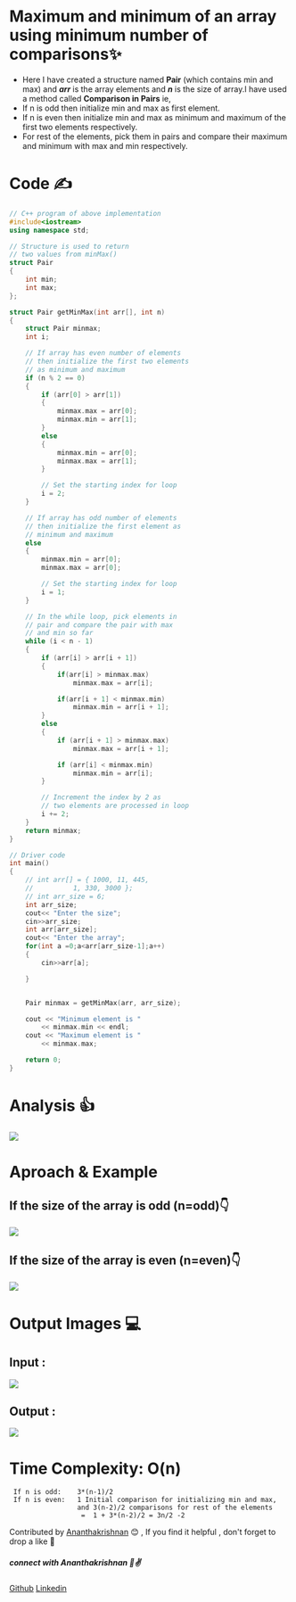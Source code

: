 # Maximum and minimum of an array using minimum number of comparisons✨

- Here I have created a structure named **Pair** (which contains min and max) and  ***arr*** is the array elements  and ***n*** is the size of array.I have used a method called **Comparison in Pairs**  ie,
- If n is odd then initialize min and max as first element. 
- If n is even then initialize min and max as minimum and maximum of the first two elements respectively. 
- For rest of the elements, pick them in pairs and compare their maximum and minimum with max and min respectively. 
# Code ✍
```cpp
// C++ program of above implementation
#include<iostream>
using namespace std;

// Structure is used to return
// two values from minMax()
struct Pair
{
	int min;
	int max;
};

struct Pair getMinMax(int arr[], int n)
{
	struct Pair minmax;
	int i;

	// If array has even number of elements
	// then initialize the first two elements
	// as minimum and maximum
	if (n % 2 == 0)
	{
		if (arr[0] > arr[1])
		{
			minmax.max = arr[0];
			minmax.min = arr[1];
		}
		else
		{
			minmax.min = arr[0];
			minmax.max = arr[1];
		}

		// Set the starting index for loop
		i = 2;
	}

	// If array has odd number of elements
	// then initialize the first element as
	// minimum and maximum
	else
	{
		minmax.min = arr[0];
		minmax.max = arr[0];

		// Set the starting index for loop
		i = 1;
	}

	// In the while loop, pick elements in
	// pair and compare the pair with max
	// and min so far
	while (i < n - 1)
	{
		if (arr[i] > arr[i + 1])
		{
			if(arr[i] > minmax.max)
				minmax.max = arr[i];

			if(arr[i + 1] < minmax.min)
				minmax.min = arr[i + 1];
		}
		else
		{
			if (arr[i + 1] > minmax.max)
				minmax.max = arr[i + 1];

			if (arr[i] < minmax.min)
				minmax.min = arr[i];
		}

		// Increment the index by 2 as
		// two elements are processed in loop
		i += 2;
	}
	return minmax;
}

// Driver code
int main()
{
	// int arr[] = { 1000, 11, 445,
	//			1, 330, 3000 };
	// int arr_size = 6;
	int arr_size;
	cout<< "Enter the size";
	cin>>arr_size;
	int arr[arr_size];
	cout<< "Enter the array";
	for(int a =0;a<arr[arr_size-1];a++)
    {
        cin>>arr[a];

    }


	Pair minmax = getMinMax(arr, arr_size);

	cout << "Minimum element is "
		<< minmax.min << endl;
	cout << "Maximum element is "
		<< minmax.max;

	return 0;
}
```






# Analysis 👍
<img src="https://github.com/akrish4/DSA/blob/main/dsa-cp-2/ARRAYS-Min_%26_Max/image1.PNG" alternate="input">

# Aproach & Example  
## If the size of the array is odd (n=odd)👇
<img src="https://github.com/akrish4/DSA/blob/main/dsa-cp-2/ARRAYS-Min_%26_Max/image2.PNG" alternate="input">

## If the size of the array is even (n=even)👇
<img src="https://github.com/akrish4/DSA/blob/main/dsa-cp-2/ARRAYS-Min_%26_Max/image3.PNG" alternate="input">

# Output Images 💻 
## Input :
<img src="https://github.com/akrish4/DSA/blob/main/dsa-cp-2/ARRAYS-Min_%26_Max/input.PNG" alternate="input">

## Output :
<img src="https://github.com/akrish4/DSA/blob/main/dsa-cp-2/ARRAYS-Min_%26_Max/output.PNG" alternate="input">

# Time Complexity: O(n)

```
 If n is odd:    3*(n-1)/2  
 If n is even:   1 Initial comparison for initializing min and max, 
                 and 3(n-2)/2 comparisons for rest of the elements  
                  =  1 + 3*(n-2)/2 = 3n/2 -2
 ```
 
 
Contributed by [Ananthakrishnan](https://github.com/akrish4) 😊 , If you find it helpful , don't forget to drop a like 💖
##### connect with Ananthakrishnan  🧑✌
[Github](https://github.com/akrish4) 
[Linkedin](https://in.linkedin.com/in/Ananthakrishnan-Nair-RS")

